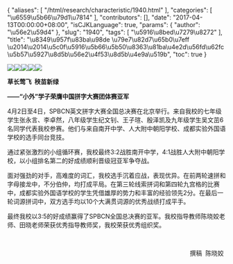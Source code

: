 {
    "aliases": [
        "/html/research/characteristic/1940.html"
    ],
    "categories": [
        "\u6559\u5b66\u79d1\u7814"
    ],
    "contributors": [],
    "date": "2017-04-13T00:00:00+08:00",
    "isCJKLanguage": true,
    "params": {
        "author": "\u56e2\u59d4"
    },
    "slug": "1940",
    "tags": [
        "\u5916\u8bed\u7279\u8272"
    ],
    "title": "\u8349\u957f\u83ba\u98de  \u79e7\u82d7\u65b0\u7eff \u2014\u2014\u5c0f\u5916\u5b66\u5b50\u8363\u81ba\u4e2d\u56fd\u62fc\u5b57\u5927\u8d5b\u56e2\u4f53\u8d5b\u4e9a\u519b",
    "toc": true
}

![](https://cdn.tfls.online/mirror/full/e117981e9dacbacf4171d5f639195054c8122536.jpg)![](https://cdn.tfls.online/mirror/full/b83c69d5d3f85fd9799252b9e5c9b19d1c72cfc3.jpg)![](https://cdn.tfls.online/mirror/full/75f1ad4879e7b331a713d9c813279b8f09701b73.jpg)![](https://cdn.tfls.online/mirror/full/39711df5016ba4cff9e9b4d305927d0ff1cac2c3.jpg)![](https://cdn.tfls.online/mirror/full/a1f812d2b0f466f70ad2e02ae6d233187c9656f9.jpg)




  





**草长莺飞  秧苗新绿**




**——“****小外****”学子荣膺中国拼字大赛团体赛亚军**




4月2日至4日，SPBCN英文拼字大赛全国总决赛在北京举行。来自我校的七年级学生张永言、李卓然，八年级学生纪文钊、王子瑄、殷泽凯及九年级学生吴文茁6名同学代表我校参赛。他们与来自南开中学、人大附中朝阳学校、成都实验外国语学校的选手同台竞技。




通过紧张激烈的小组循环赛，我校最终3:2战胜南开中学，4:1战胜人大附中朝阳学校，以小组排名第二的好成绩顺利晋级冠亚军争夺战。




面对强劲的对手，高难度的词汇，我校选手沉着应战，表现优异。在前两轮速拼和字母接龙中，不分伯仲，均打成平局。在第三轮线索拼词和第四轮九宫格的比赛中，成都实验外国语学校的学生凭借雄厚的势力和丰富的经验领先2分。在最后一轮词源拼词中，双方选手均以10个大满贯词源的优秀战绩打成平手。




最终我校以3:5的好成绩赢得了SPBCN全国总决赛的亚军。我校指导教师陈晓姣老师、田晓老师荣获优秀指导教师奖，我校荣获优秀组织奖。




                                                         




                                                                                                            撰稿  陈晓姣


